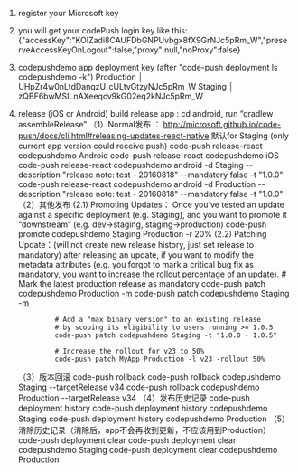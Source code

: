 1. register your Microsoft key
2. you will get your codePush login key like this:
   {"accessKey":"KOIZadi8CAUFDbGNPUvbgx8fX9GrNJc5pRm_W","preserveAccessKeyOnLogout":false,"proxy":null,"noProxy":false}
3. codepushdemo app deployment key (after "code-push deployment ls codepushdemo -k")
   Production │ UHpZr4w0nLtdDanqzU_cULtvGtzyNJc5pRm_W
   Staging    │ zQBF6bwMSILnAXeeqcv9kG02eq2kNJc5pRm_W
4. release (iOS or Android) 
    build release app : cd android, run “gradlew assembleRelease”
   （1）Normal发布 ： http://microsoft.github.io/code-push/docs/cli.html#releasing-updates-react-native
        默认for Staging (only current app version could receive push)
        code-push release-react codepushdemo Android
        code-push release-react codepushdemo iOS
        code-push release-react codepushdemo android -d Staging --description "release note: test - 20160818" --mandatory false -t "1.0.0"
        code-push release-react codepushdemo android -d Production --description "release note: test - 20160818" --mandatory false -t "1.0.0"
   （2）其他发布
        (2.1) Promoting Updates：
              Once you’ve tested an update against a specific deployment (e.g. Staging), 
              and you want to promote it “downstream” (e.g. dev->staging, staging->production)
                code-push promote codepushdemo Staging Production -r 20%
        (2.2) Patching Update：(will not create new release history, just set release to mandatory)
              after releasing an update, if you want to modify the metadata attributes
              (e.g. you forgot to mark a critical bug fix as mandatory, you want to increase the rollout percentage of an update). 
                # Mark the latest production release as mandatory
                code-push patch codepushdemo Production -m
                code-push patch codepushdemo Staging -m

                # Add a "max binary version" to an existing release
                # by scoping its eligibility to users running >= 1.0.5
                code-push patch codepushdemo Staging -t "1.0.0 - 1.0.5"

                # Increase the rollout for v23 to 50%
                code-push patch MyApp Production -l v23 -rollout 50%
   （3）版本回滚
        code-push rollback <appName> <deploymentName>
        code-push rollback codepushdemo Staging --targetRelease v34
        code-push rollback codepushdemo Production --targetRelease v34
   （4）发布历史记录
        code-push deployment history <appName> <deploymentName>
        code-push deployment history codepushdemo Staging
        code-push deployment history codepushdemo Production
   （5）清除历史记录（清除后，app不会再收到更新，不应该用到Production）
        code-push deployment clear <appName> <deploymentName>
        code-push deployment clear codepushdemo Staging
        code-push deployment clear codepushdemo Production
